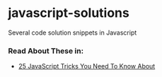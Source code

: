 # javascript-solutions
Several code solution snippets in Javascript

### Read About These in:

- [25 JavaScript Tricks You Need To Know About](https://beforesemicolon.medium.com/25-javascript-code-solutions-utility-tricks-you-need-to-know-about-3023f7ed993e)

